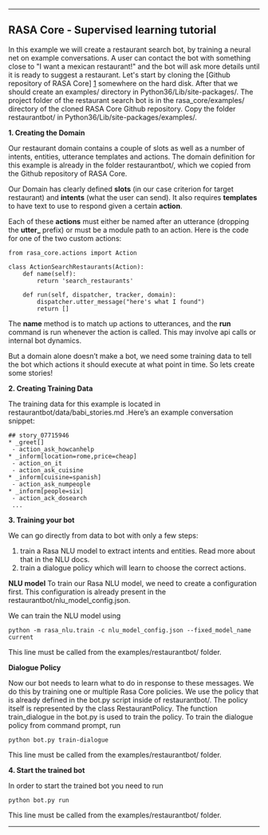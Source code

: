 ----------

RASA Core - Supervised learning tutorial
-------------

In this example we will create a restaurant search bot, by training a neural net on example conversations. A user can contact the bot with something close to "I want a mexican restaurant!" and the bot will ask more details until it is ready to suggest a restaurant.
Let's start by cloning the [Github repository of RASA Core] [1] somewhere on the hard disk. After that we should create an examples/ directory
in Python36/Lib/site-packages/. The project folder of the restaurant search bot is in the rasa_core/examples/ directory of the cloned
RASA Core Github repository. Copy the folder restaurantbot/ in Python36/Lib/site-packages/examples/.

**1. Creating the Domain**

Our restaurant domain contains a couple of slots as well as a number of intents, entities, utterance templates and actions.
The domain definition for this example is already in the folder restaurantbot/, which we copied from the Github repository of RASA Core.

Our Domain has clearly defined **slots** (in our case criterion for target restaurant) and **intents** (what the user can send).
It also requires **templates** to have text to use to respond given a certain **action**.

Each of these **actions** must either be named after an utterance (dropping the **utter_** prefix) or must be a module path to an action. 
Here is the code for one of the two custom actions:

	from rasa_core.actions import Action

	class ActionSearchRestaurants(Action):
		def name(self):
			return 'search_restaurants'

		def run(self, dispatcher, tracker, domain):
			dispatcher.utter_message("here's what I found")
			return []
			
The **name** method is to match up actions to utterances, and the **run** command is run whenever the action is called. 
This may involve api calls or internal bot dynamics.

But a domain alone doesn’t make a bot, we need some training data to tell the bot which actions it should execute at what point in time. 
So lets create some stories!

**2. Creating Training Data**

The training data for this example is located in restaurantbot/data/babi_stories.md .Here’s an example conversation snippet:

	## story_07715946
	* _greet[]
	 - action_ask_howcanhelp
	* _inform[location=rome,price=cheap]
	 - action_on_it
	 - action_ask_cuisine
	* _inform[cuisine=spanish]
	 - action_ask_numpeople
	* _inform[people=six]
	 - action_ack_dosearch
	 ...

**3. Training your bot**

We can go directly from data to bot with only a few steps:

1. train a Rasa NLU model to extract intents and entities. Read more about that in the NLU docs.
2. train a dialogue policy which will learn to choose the correct actions.

**NLU model**
To train our Rasa NLU model, we need to create a configuration first. This configuration is already present in
the restaurantbot/nlu_model_config.json.

We can train the NLU model using

	python -m rasa_nlu.train -c nlu_model_config.json --fixed_model_name current
	
This line must be called from the examples/restaurantbot/ folder.

**Dialogue Policy**

Now our bot needs to learn what to do in response to these messages. We do this by training one or multiple Rasa Core policies.
We use the policy that is already defined in the bot.py script inside of restaurantbot/. The policy itself is represented by
the class RestaurantPolicy. The function train_dialogue in the bot.py is used to train the policy. To train the dialogue policy
from command prompt, run

	python bot.py train-dialogue
	
This line must be called from the examples/restaurantbot/ folder.

**4. Start the trained bot**

In order to start the trained bot you need to run

	python bot.py run
	
This line must be called from the examples/restaurantbot/ folder.

----------

  [1]: https://github.com/RasaHQ/rasa_core